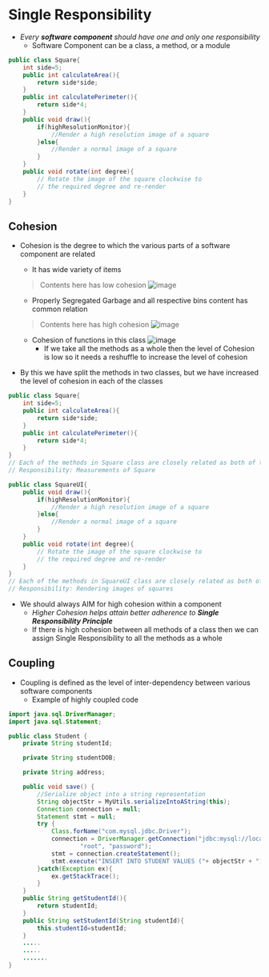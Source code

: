 # Single Responsibility
* _Every __software component__ should have one and only one responsibility_
    * Software Component can be a class, a method, or a module
    
```java
public class Square{
	int side=5;
	public int calculateArea(){
		return side*side;
    }
    public int calculatePerimeter(){
		return side*4;
    }
    public void draw(){
		if(highResolutionMonitor){
			//Render a high resolution image of a square
		}else{
			//Render a normal image of a square
		}
    }
    public void rotate(int degree){
		// Rotate the image of the square clockwise to
        // the required degree and re-render
    }
}
```
## Cohesion
* Cohesion is the degree to which the various parts of a software component are related
   * It has wide variety of items 
   > Contents here has low cohesion
    ![image](https://user-images.githubusercontent.com/26598629/225497717-e1642f8c-129b-4800-bbbe-e74e54b21945.jpg)
   * Properly Segregated Garbage and all respective bins content has common relation  
   > Contents here has high cohesion
    ![image](https://user-images.githubusercontent.com/26598629/225498385-27085419-b773-4edd-b8e3-3ab1f59be14e.jpg)
   * Cohesion of functions in this class 
   ![image](https://user-images.githubusercontent.com/26598629/225502929-753c9bde-d07b-4e0e-89be-9b183d4e7c67.png)
     * If we take all the methods as a whole then the level of Cohesion is low so it needs a reshuffle to increase the level of cohesion
    
* By this we have split the methods in two classes, but we have increased the level of cohesion in each of the classes
```java
public class Square{
	int side=5;
	public int calculateArea(){
		return side*side;
    }
    public int calculatePerimeter(){
		return side*4;
    }
}
// Each of the methods in Square class are closely related as both of them deal with measurements of the square
// Responsibility: Measurements of Square
```
```java
public class SquareUI{
	public void draw(){
		if(highResolutionMonitor){
			//Render a high resolution image of a square
		}else{
			//Render a normal image of a square
		}
	}
	public void rotate(int degree){
		// Rotate the image of the square clockwise to
		// the required degree and re-render
	}
}
// Each of the methods in SquareUI class are closely related as both of them deal with rendering of the square
// Responsibility: Rendering images of squares
```
* We should always AIM for high cohesion within a component
    * _Higher Cohesion helps attain better adherence to __Single Responsibility Principle___
    * If there is high cohesion between all methods of a class then we can assign Single Responsibility to all the methods as a whole
    
## Coupling 
* Coupling is defined as the level of inter-dependency between various software components
    * Example of highly coupled code

```java
import java.sql.DriverManager;
import java.sql.Statement;

public class Student {
	private String studentId;

	private String studentDOB;

	private String address;

	public void save() {
		//Serialize object into a string representation
		String objectStr = MyUtils.serializeIntoAString(this);
		Connection connection = null;
		Statement stmt = null;
		try {
			Class.forName("com.mysql.jdbc.Driver");
			connection = DriverManager.getConnection("jdbc:mysql://localhost:3306/MyDB",
                    "root", "password");
			stmt = connection.createStatement();
			stmt.execute("INSERT INTO STUDENT VALUES ("+ objectStr + ")");
		}catch(Exception ex){
			ex.getStackTrace();
		}
	}
	public String getStudentId(){
		return studentId;
    }
    public String setStudentId(String studentId){
		this.studentId=studentId;
    }
    .....
    .....
    .......
}
```




